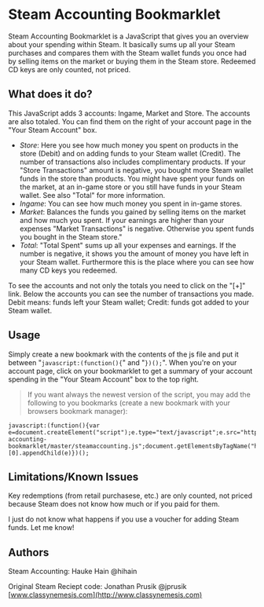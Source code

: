 Steam Accounting Bookmarklet
============================

Steam Accounting Bookmarklet is a JavaScript that gives you an overview about your spending within Steam.
It basically sums up all your Steam purchases and compares them with the Steam wallet funds you once had by selling items on the market or buying them in the Steam store. Redeemed CD keys are only counted, not priced.

What does it do?
------
This JavaScript adds 3 accounts: Ingame, Market and Store. The accounts are also totaled. You can find them on the right of your account page in the "Your Steam Account" box.
- *Store*: Here you see how much money you spent on products in the store (Debit) and on adding funds to your Steam wallet (Credit). The number of transactions also includes complimentary products. If your "Store Transactions" amount is negative, you bought more Steam wallet funds in the store than products. You might have spent your funds on the market, at an in-game store or you still have funds in your Steam wallet. See also "Total" for more information.
- *Ingame*: You can see how much money you spent in in-game stores.
- *Market*: Balances the funds you gained by selling items on the market and how much you spent. If your earnings are higher than your expenses "Market Transactions" is negative. Otherwise you spent funds you bought in the Steam store."
- *Total*: "Total Spent" sums up all your expenses and earnings. If the number is negative, it shows you the amount of money you have left in your Steam wallet. Furthermore this is the place where you can see how many CD keys you redeemed.

To see the accounts and not only the totals you need to click on the "[+]" link. Below the accounts you can see the number of transactions you made.
Debit means: funds left your Steam wallet; Credit: funds got added to your Steam wallet.

Usage
-----
Simply create a new bookmark with the contents of the js file and put it between "```javascript:(function(){```" and "```})();```". When you're on your account page, click on your bookmarklet to get a summary of your account spending in the "Your Steam Account" box to the top right.
> If you want always the newest version of the script, you may add the following to you bookmarks (create a new bookmark with your browsers bookmark manager):
```
javascript:(function(){var e=document.createElement("script");e.type="text/javascript";e.src="https://raw.githubusercontent.com/hihain/steam-accounting-bookmarklet/master/steamaccounting.js";document.getElementsByTagName("head")[0].appendChild(e)})();
```

Limitations/Known Issues
------------------------
Key redemptions (from retail purchasese, etc.) are only counted, not priced because Steam does not know how much or if you paid for them.

I just do not know what happens if you use a voucher for adding Steam funds. Let me know!

Authors
------
Steam Accounting: Hauke Hain @hihain

Original Steam Reciept code: Jonathan Prusik @jprusik [www.classynemesis.com](http://www.classynemesis.com)